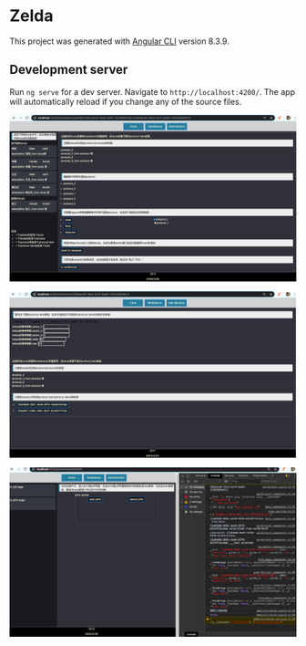 # Zelda

This project was generated with [Angular CLI](https://github.com/angular/angular-cli) version 8.3.9.

## Development server

Run `ng serve` for a dev server. Navigate to `http://localhost:4200/`. The app will automatically reload if you change any of the source files.

![image](https://github.com/Adalake/angular-zelda/blob/develop/src/assets/home.png)

![image](https://github.com/Adalake/angular-zelda/blob/develop/src/assets/workbrench.png)

![image](https://github.com/Adalake/angular-zelda/blob/develop/src/assets/administration.png)

